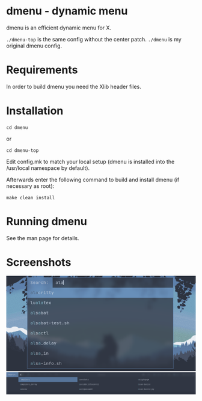 # dmenu - dynamic menu

dmenu is an efficient dynamic menu for X.

`./dmenu-top` is the same config without the center patch.
`./dmenu` is my original dmenu config.

# Requirements

In order to build dmenu you need the Xlib header files.

# Installation

```
cd dmenu
```

or

```
cd dmenu-top
```

Edit config.mk to match your local setup (dmenu is installed into
the /usr/local namespace by default).

Afterwards enter the following command to build and install dmenu
(if necessary as root):

    make clean install

# Running dmenu

See the man page for details.

# Screenshots

![Alt text](./screenshots/ss1.png)
![Alt text](./screenshots/ss2.png)
